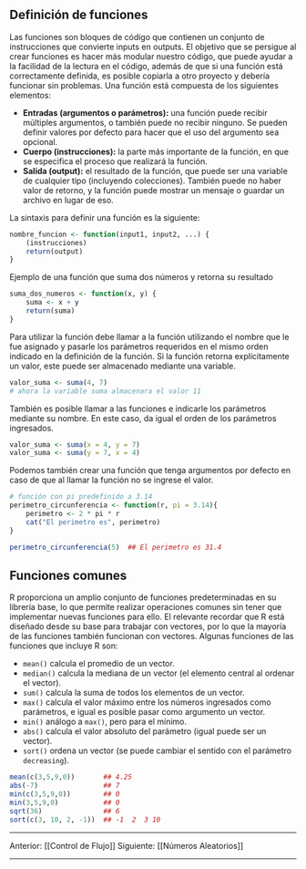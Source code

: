 ## Definición de funciones

Las funciones son bloques de código que contienen un conjunto de instrucciones que convierte inputs en outputs. El objetivo que se persigue al crear funciones es hacer más modular nuestro código, que puede ayudar a la facilidad de la lectura en el código, además de que si una función está correctamente definida, es posible copiarla a otro proyecto y debería funcionar sin problemas. Una función está compuesta de los siguientes elementos:
- **Entradas (argumentos o parámetros):** una función puede recibir múltiples argumentos, o también puede no recibir ninguno. Se pueden definir valores por defecto para hacer que el uso del argumento sea opcional.
- **Cuerpo (instrucciones):** la parte más importante de la función, en que se especifica el proceso que realizará la función.
- **Salida (output):** el resultado de la función, que puede ser una variable de cualquier tipo (incluyendo colecciones). También puede no haber valor de retorno, y la función puede mostrar un mensaje o guardar un archivo en lugar de eso.

La sintaxis para definir una función es la siguiente: 
```r
nombre_funcion <- function(input1, input2, ...) {
	(instrucciones)
	return(output)
}
```

Ejemplo de una función que suma dos números y retorna su resultado
```r
suma_dos_numeros <- function(x, y) {
	suma <- x + y 
	return(suma)
}
```

Para utilizar la función debe llamar a la función utilizando el nombre que le fue asignado y pasarle los parámetros requeridos  en el mismo orden indicado en la definición de la función. Si la función retorna explícitamente un valor, este puede ser almacenado mediante una variable.
```r
valor_suma <- suma(4, 7)
# ahora la variable suma almacenara el valor 11
```
También es posible llamar a las funciones e indicarle los parámetros mediante su nombre. En este caso, da igual el orden de los parámetros ingresados.
```r
valor_suma <- suma(x = 4, y = 7)
valor_suma <- suma(y = 7, x = 4)
```

Podemos también crear una función que tenga argumentos por defecto en caso de que al llamar la función no se ingrese el valor.
```r
# función con pi predefinido a 3.14
perimetro_circunferencia <- function(r, pi = 3.14){
	perimetro <- 2 * pi * r
	cat("El perimetro es", perimetro)
}

perimetro_circunferencia(5)  ## El perimetro es 31.4
```

## Funciones comunes

R proporciona un amplio conjunto de funciones predeterminadas en su librería base, lo que permite realizar operaciones comunes sin tener que implementar nuevas funciones para ello. El relevante recordar que R está diseñado desde su base para trabajar con vectores, por lo que la mayoría de las funciones también funcionan con vectores.
Algunas funciones de las funciones que incluye R son:
- `mean()` calcula el promedio de un vector.
- `median()` calcula la mediana de un vector (el elemento central al ordenar el vector).
- `sum()` calcula la suma de todos los elementos de un vector.
- `max()` calcula el valor máximo entre los números ingresados como parámetros, e igual es posible pasar como argumento un vector.
- `min()` análogo a `max()`, pero para el mínimo.
- `abs()` calcula el valor absoluto del parámetro (igual puede ser un vector).
- `sort()` ordena un vector (se puede cambiar el sentido con el parámetro `decreasing`).

```r
mean(c(3,5,9,0))       ## 4.25
abs(-7)                ## 7
min(c(3,5,9,0))        ## 0
min(3,5,9,0)           ## 0
sqrt(36)               ## 6
sort(c(3, 10, 2, -1))  ## -1  2  3 10
```

---
Anterior: [[Control de Flujo]]
Siguiente: [[Números Aleatorios]]

---
